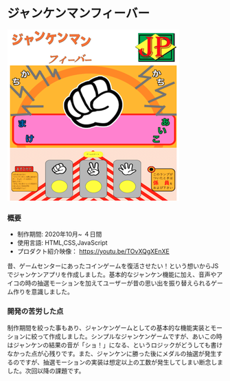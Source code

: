 # ジャンケンマンフィーバー
[![IMAGE ALT TEXT HERE](JankenmanImage.png)](https://youtu.be/TOvXQgXEnXE)

### 概要
* 制作期間: 2020年10月~ ４日間  
* 使用言語: HTML,CSS,JavaScript  
* プロダクト紹介映像： https://youtu.be/TOvXQgXEnXE  

昔、ゲームセンターにあったコインゲームを復活させたい！という想いからJSでジャンケンアプリを作成しました。基本的なジャンケン機能に加え、音声やアイコの時の抽選モーションを加えてユーザーが昔の思い出を振り替えられるゲーム作りを意識しました。

### 開発の苦労した点
制作期間を絞った事もあり、ジャンケンゲームとしての基本的な機能実装とモーションに絞って作成しました。シンプルなジャンケンゲームですが、あいこの時はジャンケンの結果の音が「ショ！」になる、というロジックがどうしても書けなかった点が心残りです。また、ジャンケンに勝った後にメダルの抽選が発生するのですが、抽選モーションの実装は想定以上の工数が発生してしまい断念しました。次回以降の課題です。

